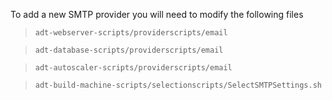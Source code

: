 To add a new SMTP provider you will need to modify the following files

>     adt-webserver-scripts/providerscripts/email

>     adt-database-scripts/providerscripts/email

>     adt-autoscaler-scripts/providerscripts/email

>     adt-build-machine-scripts/selectionscripts/SelectSMTPSettings.sh
